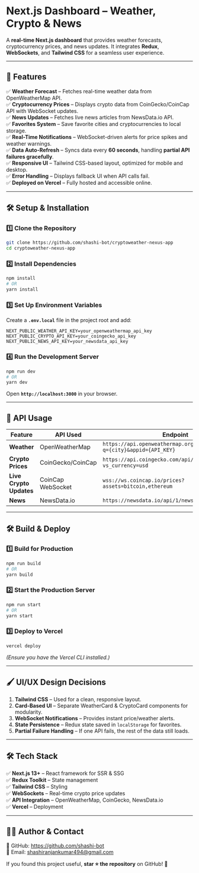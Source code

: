 # **Next.js Dashboard – Weather, Crypto & News**
A **real-time Next.js dashboard** that provides weather forecasts, cryptocurrency prices, and news updates. It integrates **Redux**, **WebSockets**, and **Tailwind CSS** for a seamless user experience.


---

## **🚀 Features**
✅ **Weather Forecast** – Fetches real-time weather data from OpenWeatherMap API.  
✅ **Cryptocurrency Prices** – Displays crypto data from CoinGecko/CoinCap API with WebSocket updates.  
✅ **News Updates** – Fetches live news articles from NewsData.io API.  
✅ **Favorites System** – Save favorite cities and cryptocurrencies to local storage.  
✅ **Real-Time Notifications** – WebSocket-driven alerts for price spikes and weather warnings.  
✅ **Data Auto-Refresh** – Syncs data every **60 seconds**, handling **partial API failures gracefully**.  
✅ **Responsive UI** – Tailwind CSS-based layout, optimized for mobile and desktop.  
✅ **Error Handling** – Displays fallback UI when API calls fail.  
✅ **Deployed on Vercel** – Fully hosted and accessible online.  

---




## **🛠️ Setup & Installation**
### **1️⃣ Clone the Repository**
```bash
git clone https://github.com/shashi-bot/cryptoweather-nexus-app
cd cryptoweather-nexus-app
```

### **2️⃣ Install Dependencies**
```bash
npm install
# OR
yarn install
```

### **3️⃣ Set Up Environment Variables**
Create a **`.env.local`** file in the project root and add:
```env
NEXT_PUBLIC_WEATHER_API_KEY=your_openweathermap_api_key
NEXT_PUBLIC_CRYPTO_API_KEY=your_coingecko_api_key
NEXT_PUBLIC_NEWS_API_KEY=your_newsdata_api_key
```

### **4️⃣ Run the Development Server**
```bash
npm run dev
# OR
yarn dev
```
Open **`http://localhost:3000`** in your browser.

---

## **📜 API Usage**
| Feature | API Used | Endpoint |
|---------|---------|----------|
| **Weather** | OpenWeatherMap | `https://api.openweathermap.org/data/2.5/weather?q={city}&appid={API_KEY}` |
| **Crypto Prices** | CoinGecko/CoinCap | `https://api.coingecko.com/api/v3/coins/markets?vs_currency=usd` |
| **Live Crypto Updates** | CoinCap WebSocket | `wss://ws.coincap.io/prices?assets=bitcoin,ethereum` |
| **News** | NewsData.io | `https://newsdata.io/api/1/news?apikey={API_KEY}` |

---

## **🛠️ Build & Deploy**
### **1️⃣ Build for Production**
```bash
npm run build
# OR
yarn build
```

### **2️⃣ Start the Production Server**
```bash
npm run start
# OR
yarn start
```

### **3️⃣ Deploy to Vercel**
```bash
vercel deploy
```
*(Ensure you have the Vercel CLI installed.)*

---

## **🖌️ UI/UX Design Decisions**
1. **Tailwind CSS** – Used for a clean, responsive layout.  
2. **Card-Based UI** – Separate WeatherCard & CryptoCard components for modularity.  
3. **WebSocket Notifications** – Provides instant price/weather alerts.  
4. **State Persistence** – Redux state saved in `localStorage` for favorites.  
5. **Partial Failure Handling** – If one API fails, the rest of the data still loads.  

---



## **🛠️ Tech Stack**
✅ **Next.js 13+** – React framework for SSR & SSG  
✅ **Redux Toolkit** – State management  
✅ **Tailwind CSS** – Styling  
✅ **WebSockets** – Real-time crypto price updates  
✅ **API Integration** – OpenWeatherMap, CoinGecko, NewsData.io  
✅ **Vercel** – Deployment  

---

## **👨‍💻 Author & Contact**
🔗 GitHub: https://github.com/shashi-bot  
📧 Email: shashiranjankumar494@gmail.com  

If you found this project useful, **star ⭐ the repository** on GitHub! 🚀

